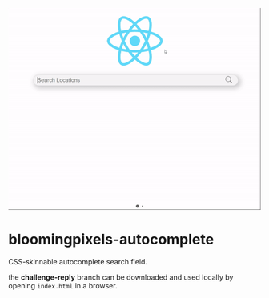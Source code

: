 ![Video Gif](https://github.com/clockelliptic/bloomingpixels-autocomplete/blob/challenge-reply/bloomingpixel_demo.gif)

# bloomingpixels-autocomplete
CSS-skinnable autocomplete search field.

the __challenge-reply__ branch can be downloaded and used locally by opening `index.html` in a browser.
